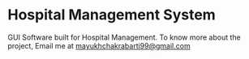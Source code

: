 # Hospital Management System

GUI Software built for Hospital Management.
To know more about the project, Email me at [mayukhchakrabarti99@gmail.com](https://mail.google.com/?view=cm&fs=1&to=mayukhchakrabarti99@gmail.com&su=Projects&body=Mail_me_to_know_about_my_projects)

